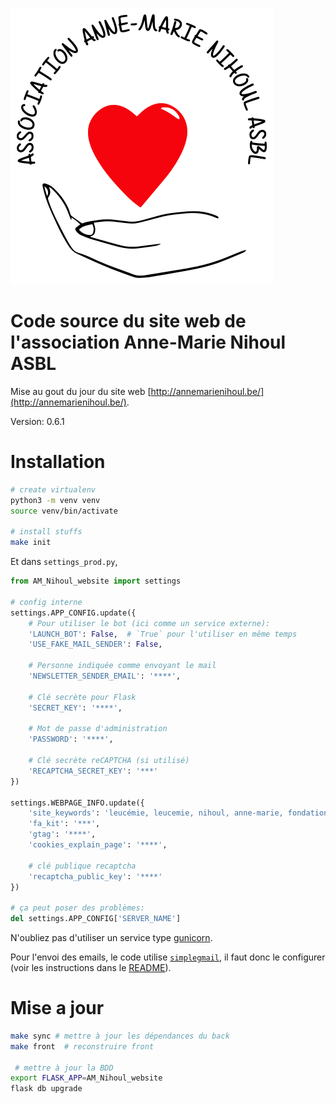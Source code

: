 ![](./AM_Nihoul_website/assets/images/logo.svg)

# Code source du site web de l'association Anne-Marie Nihoul ASBL

Mise au gout du jour du site web [http://annemarienihoul.be/](http://annemarienihoul.be/).

Version: 0.6.1

# Installation

```bash
# create virtualenv
python3 -m venv venv
source venv/bin/activate

# install stuffs
make init
```

Et dans `settings_prod.py`,

```python
from AM_Nihoul_website import settings

# config interne
settings.APP_CONFIG.update({
    # Pour utiliser le bot (ici comme un service externe):
    'LAUNCH_BOT': False,  # `True` pour l'utiliser en même temps 
    'USE_FAKE_MAIL_SENDER': False,
    
    # Personne indiquée comme envoyant le mail
    'NEWSLETTER_SENDER_EMAIL': '****',
    
    # Clé secrète pour Flask
    'SECRET_KEY': '****',
    
    # Mot de passe d'administration
    'PASSWORD': '****',
    
    # Clé secrète reCAPTCHA (si utilisé)
    'RECAPTCHA_SECRET_KEY': '***'
})

settings.WEBPAGE_INFO.update({
    'site_keywords': 'leucémie, leucemie, nihoul, anne-marie, fondation, cancer, moelle osseuse, hla, malades, aide, aides',
    'fa_kit': '***',
    'gtag': '****',
    'cookies_explain_page': '****',
    
    # clé publique recaptcha
    'recaptcha_public_key': '****'
})

# ça peut poser des problèmes:
del settings.APP_CONFIG['SERVER_NAME']
```

N'oubliez pas d'utiliser un service type [gunicorn](https://gunicorn.org/).

Pour l'envoi des emails, le code utilise [`simplegmail`](https://github.com/jeremyephron/simplegmail), il faut donc le configurer (voir les instructions dans le [README](https://github.com/jeremyephron/simplegmail#getting-started)).

# Mise a jour

```bash
make sync # mettre à jour les dépendances du back
make front  # reconstruire front

 # mettre à jour la BDD
export FLASK_APP=AM_Nihoul_website
flask db upgrade 
```
